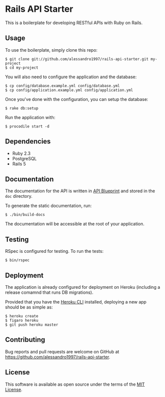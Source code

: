 # Rails API Starter

This is a boilerplate for developing RESTful APIs with Ruby on Rails.

## Usage

To use the boilerplate, simply clone this repo:

```console
$ git clone git://github.com/alessandro1997/rails-api-starter.git my-project
$ cd my-project
```

You will also need to configure the application and the database:

```console
$ cp config/database.example.yml config/database.yml
$ cp config/application.example.yml config/application.yml
```

Once you've done with the configuration, you can setup the database:

```console
$ rake db:setup
```

Run the application with:

```console
$ procodile start -d
```

## Dependencies

- Ruby 2.3
- PostgreSQL
- Rails 5

## Documentation

The documentation for the API is written in [API Blueprint](https://apiblueprint.org/) and stored in
the `doc` directory.

To generate the static documentation, run:

```console
$ ./bin/build-docs
```

The documentation will be accessible at the root of your application.

## Testing

RSpec is configured for testing. To run the tests:

```console
$ bin/rspec
```

## Deployment

The application is already configured for deployment on Heroku (including a release comamnd that
runs DB migrations).

Provided that you have the [Heroku CLI](https://devcenter.heroku.com/articles/heroku-cli) installed,
deploying a new app should be as simple as:

```console
$ heroku create
$ figaro heroku
$ git push heroku master
```

## Contributing

Bug reports and pull requests are welcome on GitHub at https://github.com/alessandro1997/rails-api-starter.

## License

This software is available as open source under the terms of the [MIT License](http://opensource.org/licenses/MIT).
